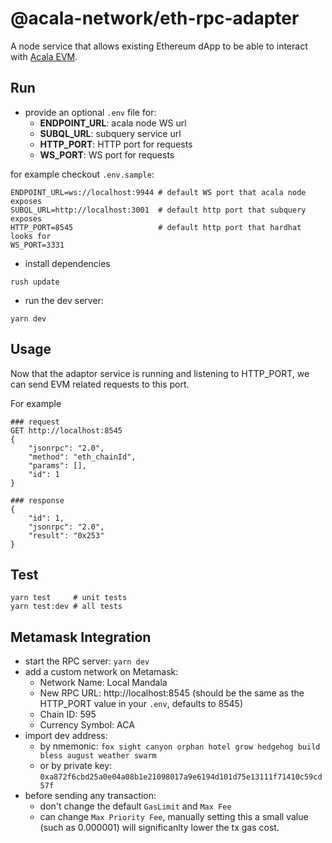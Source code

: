 # @acala-network/eth-rpc-adapter
A node service that allows existing Ethereum dApp to be able to interact with [Acala EVM](https://github.com/AcalaNetwork/Acala/tree/master/modules/evm).

## Run
- provide an optional `.env` file for:
  - **ENDPOINT_URL**: acala node WS url
  - **SUBQL_URL**: subquery service url
  - **HTTP_PORT**: HTTP port for requests
  - **WS_PORT**: WS port for requests

for example checkout `.env.sample`:
```
ENDPOINT_URL=ws://localhost:9944 # default WS port that acala node exposes
SUBQL_URL=http://localhost:3001  # default http port that subquery exposes
HTTP_PORT=8545                   # default http port that hardhat looks for
WS_PORT=3331
```

- install dependencies
```
rush update
```

- run the dev server:
```
yarn dev
```

## Usage
Now that the adaptor service is running and listening to HTTP_PORT, we can send EVM related requests to this port.

For example
```
### request
GET http://localhost:8545
{
    "jsonrpc": "2.0",
    "method": "eth_chainId",
    "params": [],
    "id": 1
}

### response
{
    "id": 1,
    "jsonrpc": "2.0",
    "result": "0x253"
}
```

## Test
```
yarn test     # unit tests
yarn test:dev # all tests
```

## Metamask Integration
- start the RPC server: `yarn dev`
- add a custom network on Metamask:
  - Network Name: Local Mandala
  - New RPC URL: http://localhost:8545  (should be the same as the HTTP_PORT value in your `.env`, defaults to 8545)
  - Chain ID: 595
  - Currency Symbol: ACA
- import dev address:
  - by nmemonic: `fox sight canyon orphan hotel grow hedgehog build bless august weather swarm`
  - or by private key: `0xa872f6cbd25a0e04a08b1e21098017a9e6194d101d75e13111f71410c59cd57f`
- before sending any transaction:
  - don't change the default `GasLimit` and `Max Fee`
  - can change `Max Priority Fee`, manually setting this a small value (such as 0.000001) will significanlty lower the tx gas cost.